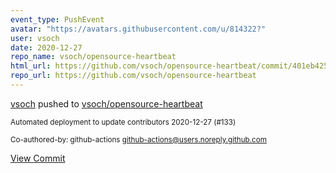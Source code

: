 ```yaml
---
event_type: PushEvent
avatar: "https://avatars.githubusercontent.com/u/814322?"
user: vsoch
date: 2020-12-27
repo_name: vsoch/opensource-heartbeat
html_url: https://github.com/vsoch/opensource-heartbeat/commit/401eb425ea41d3418c5b5245679192bf9ad08358
repo_url: https://github.com/vsoch/opensource-heartbeat
---
```


<a href='https://github.com/vsoch' target='_blank'>vsoch</a> pushed to <a href='https://github.com/vsoch/opensource-heartbeat' target='_blank'>vsoch/opensource-heartbeat</a>

<small>Automated deployment to update contributors 2020-12-27 (#133)

Co-authored-by: github-actions <github-actions@users.noreply.github.com></small>

<a href='https://github.com/vsoch/opensource-heartbeat/commit/401eb425ea41d3418c5b5245679192bf9ad08358' target='_blank'>View Commit</a>